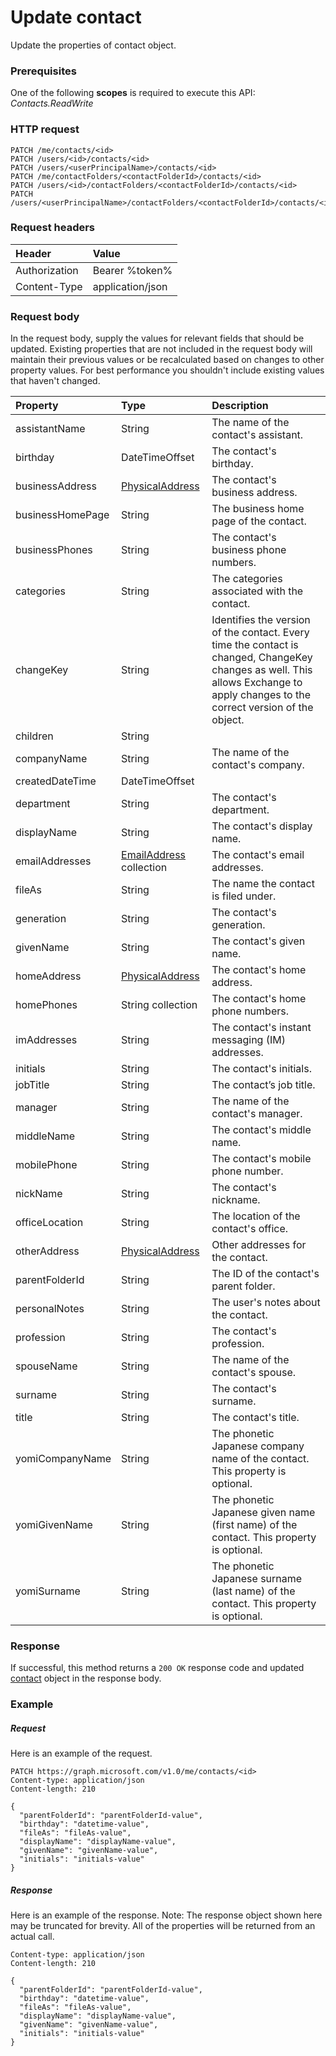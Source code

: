 # Update contact

Update the properties of contact object.
### Prerequisites
One of the following **scopes** is required to execute this API: 
*Contacts.ReadWrite*
### HTTP request
<!-- { "blockType": "ignored" } -->
```http
PATCH /me/contacts/<id>
PATCH /users/<id>/contacts/<id>
PATCH /users/<userPrincipalName>/contacts/<id>
PATCH /me/contactFolders/<contactFolderId>/contacts/<id>
PATCH /users/<id>/contactFolders/<contactFolderId>/contacts/<id>
PATCH /users/<userPrincipalName>/contactFolders/<contactFolderId>/contacts/<id>
```
### Request headers
| Header       | Value |
|:---------------|:--------|
| Authorization  | Bearer %token%  |
| Content-Type  | application/json  |

### Request body
In the request body, supply the values for relevant fields that should be updated. Existing properties that are not included in the request body will maintain their previous values or be recalculated based on changes to other property values. For best performance you shouldn't include existing values that haven't changed.

| Property	   | Type	|Description|
|:---------------|:--------|:----------|
|assistantName|String|The name of the contact's assistant.|
|birthday|DateTimeOffset|The contact's birthday.|
|businessAddress|[PhysicalAddress](../resources/physicaladdress.md)|The contact's business address.|
|businessHomePage|String|The business home page of the contact.|
|businessPhones|String|The contact's business phone numbers.|
|categories|String|The categories associated with the contact.|
|changeKey|String|Identifies the version of the contact. Every time the contact is changed, ChangeKey  changes as well. This allows Exchange to apply changes to the correct version of the object.|
|children|String||
|companyName|String|The name of the contact's company.|
|createdDateTime|DateTimeOffset||
|department|String|The contact's department.|
|displayName|String|The contact's display name.|
|emailAddresses|[EmailAddress](../resources/emailaddress.md) collection|The contact's email addresses.|
|fileAs|String|The name the contact is filed under.|
|generation|String|The contact's generation.|
|givenName|String|The contact's given name.|
|homeAddress|[PhysicalAddress](../resources/physicaladdress.md)|The contact's home address.|
|homePhones|String collection|The contact's home phone numbers.|
|imAddresses|String|The contact's instant messaging (IM) addresses.|
|initials|String|The contact's initials.|
|jobTitle|String|The contact’s job title.|
|manager|String|The name of the contact's manager.
|middleName|String|The contact's middle name.|
|mobilePhone|String|The contact's mobile phone number.|
|nickName|String|The contact's nickname.|
|officeLocation|String|The location of the contact's office.|
|otherAddress|[PhysicalAddress](../resources/physicaladdress.md)|Other addresses for the contact.|
|parentFolderId|String|The ID of the contact's parent folder.|
|personalNotes|String|The user's notes about the contact.|
|profession|String|The contact's profession.|
|spouseName|String|The name of the contact's spouse.|
|surname|String|The contact's surname.|
|title|String|The contact's title.|
|yomiCompanyName|String|The phonetic Japanese company name of the contact. This property is optional.|
|yomiGivenName|String|The phonetic Japanese given name (first name) of the contact. This property is optional.|
|yomiSurname|String|The phonetic Japanese surname (last name)  of the contact. This property is optional.|

### Response
If successful, this method returns a `200 OK` response code and updated [contact](../resources/contact.md) object in the response body.
### Example
##### Request
Here is an example of the request.
<!-- {
  "blockType": "request",
  "name": "update_contact"
}-->
```http
PATCH https://graph.microsoft.com/v1.0/me/contacts/<id>
Content-type: application/json
Content-length: 210

{
  "parentFolderId": "parentFolderId-value",
  "birthday": "datetime-value",
  "fileAs": "fileAs-value",
  "displayName": "displayName-value",
  "givenName": "givenName-value",
  "initials": "initials-value"
}
```
##### Response
Here is an example of the response. Note: The response object shown here may be truncated for brevity. All of the properties will be returned from an actual call.
<!-- {
  "blockType": "response",
  "truncated": true,
  "@odata.type": "microsoft.graph.contact"
} -->
```http
Content-type: application/json
Content-length: 210

{
  "parentFolderId": "parentFolderId-value",
  "birthday": "datetime-value",
  "fileAs": "fileAs-value",
  "displayName": "displayName-value",
  "givenName": "givenName-value",
  "initials": "initials-value"
}
```

<!-- uuid: 8fcb5dbc-d5aa-4681-8e31-b001d5168d79
2015-10-25 14:57:30 UTC -->
<!-- {
  "type": "#page.annotation",
  "description": "Update contact",
  "keywords": "",
  "section": "documentation",
  "tocPath": ""
}-->